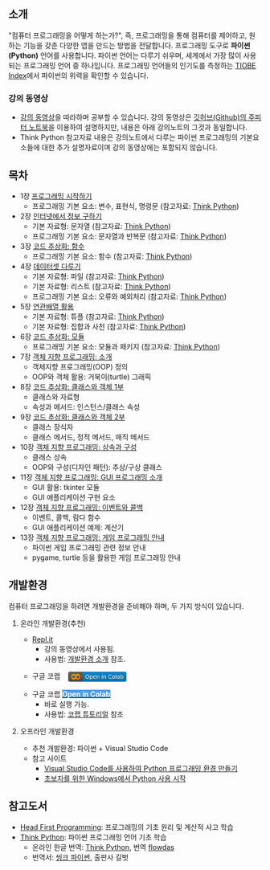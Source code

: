 ## 소개

"컴퓨터 프로그래밍을 어떻게 하는가?", 
즉, 프로그래밍을 통해 컴퓨터를 제어하고, 원하는 기능을 갖춘 다양한 앱을 만드는 방법을 전달합니다.
프로그래밍 도구로 **파이썬(Python)** 언어를 사용합니다.
파이썬 언어는 다루기 쉬우며, 세계에서 가장 많이 사용되는 프로그래밍 언어 중 하나입니다.
프로그래밍 언어들의 인기도를 측정하는 
[TIOBE Index](https://www.tiobe.com/tiobe-index/)에서 
파이썬의 위력을 확인할 수 있습니다.

### 강의 동영상

* [강의 동영상](https://www.youtube.com/playlist?list=PL5aSjzJqCaPY0Nyu_hUVU8_HhBARlgP-f)을 
    따라하며 공부할 수 있습니다. 
    강의 동영상은 
    [깃허브(Github)의 주피터 노트북](https://github.com/liganega/ProgInPython)을
    이용하여 설명하지만, 내용은 아래 강의노트의 그것과 동일합니다. 
* Think Python 참고자료 내용은 강의노트에서 다루는 파이썬 프로그래밍의 기본요소들에 대한 추가 설명자료이며
    강의 동영상에는 포함되지 않습니다.

## 목차

* 1장 [프로그래밍 시작하기](./notebooks/PiPy01A-ProgrammingStart.html)
    * 프로그래밍 기본 요소: 변수, 표현식, 명령문 
        (참고자료: [Think Python](./notebooks/PiPy01B-Variables_Expressions_Commands.html))
* 2장 [인터넷에서 정보 구하기](./notebooks/PiPy02A-InfoFromInternet.html)
    * 기본 자료형: 문자열 
        (참고자료: [Think Python](./notebooks/PiPy02B-Strings.html))
    * 프로그래밍 기본 요소: 문자열과 반복문 
        (참고자료: [Think Python](./notebooks/PiPy02C-StringsAndLoops.html))
* 3장 [코드 추상화: 함수](./notebooks/PiPy03A-FunctionAbstraction.html)
    * 프로그래밍 기본 요소: 함수 
        (참고자료: [Think Python](./notebooks/PiPy03B-Functions.html))
* 4장 [데이터셋 다루기](./notebooks/PiPy04A-DataSets.html)
    * 기본 자료형: 파일 
        (참고자료: [Think Python](./notebooks/PiPy04B-Files.html))
    * 기본 자료형: 리스트 
        (참고자료: [Think Python](./notebooks/PiPy04C-Lists.html))
    * 프로그래밍 기본 요소: 오류와 예외처리 
        (참고자료: [Think Python](./notebooks/PiPy04D-ErrorsAndExceptions.html))
* 5장 [연관배열 활용](./notebooks/PiPy05A-AssociativeArrays.html)
    * 기본 자료형: 튜플 
        (참고자료: [Think Python](./notebooks/PiPy05B-Tuples.html))
    * 기본 자료형: 집합과 사전 
        (참고자료: [Think Python](./notebooks/PiPy05C-SetsAndDictionaries.html))
* 6장 [코드 추상화: 모듈](./notebooks/PiPy06A-ModularProgramming.html)
    * 프로그래밍 기본 요소: 모듈과 패키지 
        (참고자료: [Think Python](./notebooks/PiPy06B-ModulesAndPackages.html))
* 7장 [객체 지향 프로그래밍: 소개](./notebooks/PiPy07-OOP_Introduction.html)
    * 객체지향 프로그래밍(OOP) 정의
    * OOP와 객체 활용: 거북이(turtle) 그래픽
* 8장 [코드 추상화: 클래스와 객체 1부](./notebooks/PiPy08-ClassesAndInstances_Part1.html)
    * 클래스와 자료형
    * 속성과 메서드: 인스턴스/클래스 속성
* 9장 [코드 추상화: 클래스와 객체 2부](./notebooks/PiPy09-ClassesAndInstances_Part2.html)
    * 클래스 장식자
    * 클래스 메서드, 정적 메서드, 매직 메서드
* 10장 [객체 지향 프로그래밍: 상속과 구성](./notebooks/PiPy10-OOP_InheritanceAndComposition.html)
    * 클래스 상속
    * OOP와 구성(디자인 패턴): 추상/구상 클래스
* 11장 [객체 지향 프로그래밍: GUI 프로그래밍 소개](./notebooks/PiPy11-OOP_GUI-Programming_Introduction.html)
    * GUI 활용: tkinter 모듈
    * GUI 애플리케이션 구현 요소
* 12장 [객체 지향 프로그래밍: 이벤트와 콜백](./notebooks/PiPy12-OOP_EventsAndCallbacks.html)
    * 이벤트, 콜백, 람다 함수
    * GUI 애플리케이션 예제: 계산기
* 13장 [객체 지향 프로그래밍: 게임 프로그래밍 안내](./notebooks/PiPy13-OOP_GameProgramming_Introduction.html)
    * 파이썬 게임 프로그래밍 관련 정보 안내
    * pygame, turtle 등을 활용한 게임 프로그래밍 안내

## 개발환경

컴퓨터 프로그래밍을 하려면 개발환경을 준비해야 하며, 두 가지 방식이 있습니다.

1. 온라인 개발환경(추천)
    * [Repl.it](https://repl.it)
        * 강의 동영상에서 사용됨.
        * 사용법: [개발환경 소개](https://www.youtube.com/watch?v=dWtCVbuwC_c&list=PL5aSjzJqCaPY0Nyu_hUVU8_HhBARlgP-f&index=3&t=571s) 참조.
    * <p>구글 코랩 &nbsp;&nbsp; <a href="https://colab.research.google.com/github/liganega/ProgInPython/blob/master/"><img style="vertical-align: middle;height:20px;" alt="Open in Colab" src="openInColab.png"></a></p>
    * 구글 코랩 [<span style="color:white;background-color:#519BE3"><b>Open in Colab</b></span>](https://colab.research.google.com/github/liganega/ProgInPython/blob/master/)
        * 바로 실행 가능.
        * 사용법: [코랩 튜토리얼](https://www.youtube.com/watch?v=UTc3D_mQm8E&t=747s) 참조
        
1. 오프라인 개발환경
    * 추천 개발환경: 파이썬 + Visual Studio Code
    * 참고 사이트
        * [Visual Studio Code를 사용하여 Python 프로그래밍 환경 만들기](https://www.youtube.com/watch?v=e4n2VnhiI28)
        * [초보자를 위한 Windows에서 Python 사용 시작](https://docs.microsoft.com/ko-kr/windows/python/beginners)

## 참고도서

* [Head First Programming](http://m.hanbit.co.kr/store/books/book_view.html?p_code=B3578815816): 
    프로그래밍의 기초 원리 및 계산적 사고 학습
* [Think Python](http://greenteapress.com/wp/think-python-2e/):
    파이썬 프로그래밍 언어 기초 학습
    * 온라인 한글 번역: [Think Python](https://www.flowdas.com/thinkpython/index.html#thinkpython), 
    번역 [flowdas](https://www.flowdas.com)
    * 번역서: [씽크 파이썬](https://www.gilbut.co.kr/book/view?bookcode=BN001838&perdevice=pc), 출판사 길벗
